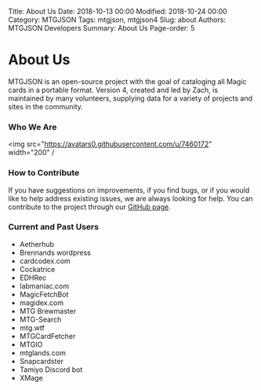 Title: About Us
Date: 2018-10-13 00:00
Modified: 2018-10-24 00:00
Category: MTGJSON
Tags: mtgjson, mtgjson4
Slug: about
Authors: MTGJSON Developers
Summary: About Us
Page-order: 5

# About Us
MTGJSON is an open-source project with the goal of cataloging all Magic cards in a portable format. Version 4, created and led by Zach, is maintained by many volunteers, supplying data for a variety of projects and sites in the community.

### Who We Are

<img src="https://avatars0.githubusercontent.com/u/7460172" width="200" /
>

### How to Contribute
If you have suggestions on improvements, if you find bugs, or if you would like to help address existing issues, we are always looking for help. You can contribute to the project through our <span class="classic-link">[GitHub page](https://https://github.com/mtgjson/mtgjson4)</span>.

### Current and Past Users
- Aetherhub
- Brennands wordpress
- cardcodex.com
- Cockatrice
- EDHRec
- labmaniac.com
- MagicFetchBot
- magidex.com
- MTG Brewmaster
- MTG-Search
- mtg.wtf
- MTGCardFetcher
- MTGIO
- mtglands.com
- Snapcardster
- Tamiyo Discord bot
- XMage
